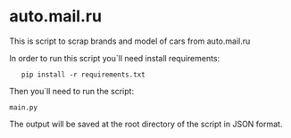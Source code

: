 # auto.mail.ru
This is script to scrap brands and model of cars from auto.mail.ru 

In order to run this script you`ll need install requirements:

       pip install -r requirements.txt

Then you`ll need to run the script:

    main.py

The output will be saved at the root directory of the script in JSON format.
